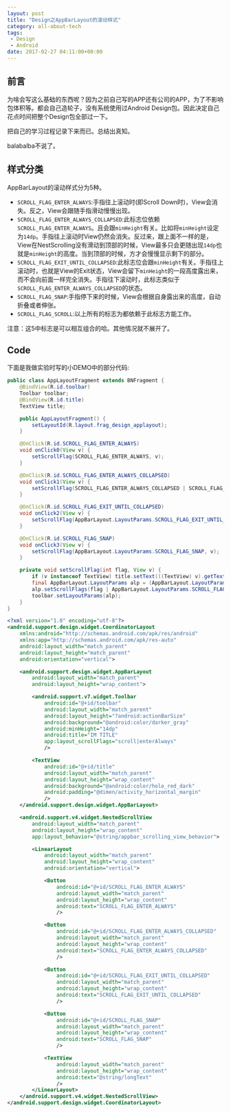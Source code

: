 ```yaml
---
layout: post
title: "Design之AppBarLayout的滚动样式"
category: all-about-tech
tags:
 - Design
 - Android
date: 2017-02-27 04:11:00+00:00
---
```


## 前言

为啥会写这么基础的东西呢？因为之前自己写的APP还有公司的APP，为了不影响包体积等。都会自己造轮子，没有系统使用过Android Design包。因此决定自己花点时间把整个Design包全部过一下。

把自己的学习过程记录下来而已。总结出真知。

balabalba不说了。

## 样式分类

AppBarLayout的滚动样式分为5种。

- `SCROLL_FLAG_ENTER_ALWAYS`:手指往上滚动时(即Scroll Down时)，View会消失。反之，View会跟随手指滑动慢慢出现。
- `SCROLL_FLAG_ENTER_ALWAYS_COLLAPSED`:此标志位依赖`SCROLL_FLAG_ENTER_ALWAYS`。且会跟`minHeight`有关。比如将`minHeight`设定为`14dp`。手指往上滚动时View仍然会消失。反过来，跟上面不一样的是，View在NestScrolling没有滑动到顶部的时候，View最多只会更随出现`14dp`也就是`minHeight`的高度。当到顶部的时候，方才会慢慢显示剩下的部分。
- `SCROLL_FLAG_EXIT_UNTIL_COLLAPSED`:此标志位会跟`minHeight`有关。手指往上滚动时，也就是View的Exit状态，View会留下`minHeight`的一段高度露出来，而不会向前面一样完全消失。手指往下滚动时，此标志类似于`SCROLL_FLAG_ENTER_ALWAYS_COLLAPSED`的状态。
- `SCROLL_FLAG_SNAP`:手指停下来的时候，View会根据自身露出来的高度，自动折叠或者伸张。
- `SCROLL_FLAG_SCROLL`:以上所有的标志为都依赖于此标志方能工作。

注意：这5中标志是可以相互组合的哈。其他情况就不展开了。


## Code

下面是我做实验时写的小DEMO中的部分代码:

```java
public class AppLayoutFragment extends BNFragment {
    @BindView(R.id.toolbar)
    Toolbar toolbar;
    @BindView(R.id.title)
    TextView title;

    public AppLayoutFragment() {
        setLayoutId(R.layout.frag_design_applayout);
    }

    @OnClick(R.id.SCROLL_FLAG_ENTER_ALWAYS)
    void onClick0(View v) {
        setScrollFlag(SCROLL_FLAG_ENTER_ALWAYS, v);
    }

    @OnClick(R.id.SCROLL_FLAG_ENTER_ALWAYS_COLLAPSED)
    void onClick1(View v) {
        setScrollFlag(SCROLL_FLAG_ENTER_ALWAYS_COLLAPSED | SCROLL_FLAG_ENTER_ALWAYS, v);
    }

    @OnClick(R.id.SCROLL_FLAG_EXIT_UNTIL_COLLAPSED)
    void onClick2(View v) {
        setScrollFlag(AppBarLayout.LayoutParams.SCROLL_FLAG_EXIT_UNTIL_COLLAPSED, v);
    }

    @OnClick(R.id.SCROLL_FLAG_SNAP)
    void onClick3(View v) {
        setScrollFlag(AppBarLayout.LayoutParams.SCROLL_FLAG_SNAP, v);
    }

    private void setScrollFlag(int flag, View v) {
        if (v instanceof TextView) title.setText(((TextView) v).getText());
        final AppBarLayout.LayoutParams alp = (AppBarLayout.LayoutParams) toolbar.getLayoutParams();
        alp.setScrollFlags(flag | AppBarLayout.LayoutParams.SCROLL_FLAG_SCROLL);
        toolbar.setLayoutParams(alp);
    }
}
```

```xml
<?xml version="1.0" encoding="utf-8"?>
<android.support.design.widget.CoordinatorLayout
    xmlns:android="http://schemas.android.com/apk/res/android"
    xmlns:app="http://schemas.android.com/apk/res-auto"
    android:layout_width="match_parent"
    android:layout_height="match_parent"
    android:orientation="vertical">

    <android.support.design.widget.AppBarLayout
        android:layout_width="match_parent"
        android:layout_height="wrap_content">

        <android.support.v7.widget.Toolbar
            android:id="@+id/toolbar"
            android:layout_width="match_parent"
            android:layout_height="?android:actionBarSize"
            android:background="@android:color/darker_gray"
            android:minHeight="14dp"
            android:title="IM TITLE"
            app:layout_scrollFlags="scroll|enterAlways"
            />

        <TextView
            android:id="@+id/title"
            android:layout_width="match_parent"
            android:layout_height="wrap_content"
            android:background="@android:color/holo_red_dark"
            android:padding="@dimen/activity_horizontal_margin"
            />
    </android.support.design.widget.AppBarLayout>

    <android.support.v4.widget.NestedScrollView
        android:layout_width="match_parent"
        android:layout_height="wrap_content"
        app:layout_behavior="@string/appbar_scrolling_view_behavior">

        <LinearLayout
            android:layout_width="match_parent"
            android:layout_height="wrap_content"
            android:orientation="vertical">

            <Button
                android:id="@+id/SCROLL_FLAG_ENTER_ALWAYS"
                android:layout_width="match_parent"
                android:layout_height="wrap_content"
                android:text="SCROLL_FLAG_ENTER_ALWAYS"
                />

            <Button
                android:id="@+id/SCROLL_FLAG_ENTER_ALWAYS_COLLAPSED"
                android:layout_width="match_parent"
                android:layout_height="wrap_content"
                android:text="SCROLL_FLAG_ENTER_ALWAYS_COLLAPSED"
                />

            <Button
                android:id="@+id/SCROLL_FLAG_EXIT_UNTIL_COLLAPSED"
                android:layout_width="match_parent"
                android:layout_height="wrap_content"
                android:text="SCROLL_FLAG_EXIT_UNTIL_COLLAPSED"
                />

            <Button
                android:id="@+id/SCROLL_FLAG_SNAP"
                android:layout_width="match_parent"
                android:layout_height="wrap_content"
                android:text="SCROLL_FLAG_SNAP"
                />

            <TextView
                android:layout_width="match_parent"
                android:layout_height="wrap_content"
                android:text="@string/longText"
                />
        </LinearLayout>
    </android.support.v4.widget.NestedScrollView>
</android.support.design.widget.CoordinatorLayout>
```


